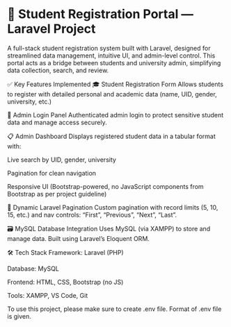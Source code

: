 # 🚀 Student Registration Portal — Laravel Project
A full-stack student registration system built with Laravel, designed for streamlined data management, intuitive UI, and admin-level control. This portal acts as a bridge between students and university admin, simplifying data collection, search, and review.

✅ Key Features Implemented
🎓 Student Registration Form
Allows students to register with detailed personal and academic data (name, UID, gender, university, etc.)

🔐 Admin Login Panel
Authenticated admin login to protect sensitive student data and manage access securely.

📋 Admin Dashboard
Displays registered student data in a tabular format with:

Live search by UID, gender, university

Pagination for clean navigation

Responsive UI (Bootstrap-powered, no JavaScript components from Bootstrap as per project guideline)

🔄 Dynamic Laravel Pagination
Custom pagination with record limits (5, 10, 15, etc.) and nav controls: “First”, “Previous”, “Next”, “Last”.

🗃️ MySQL Database Integration
Uses MySQL (via XAMPP) to store and manage data. Built using Laravel’s Eloquent ORM.

🛠️ Tech Stack
Framework: Laravel (PHP)

Database: MySQL

Frontend: HTML, CSS, Bootstrap (no JS)

Tools: XAMPP, VS Code, Git


To use this project, please make sure to create .env file. Format of .env file is given.
